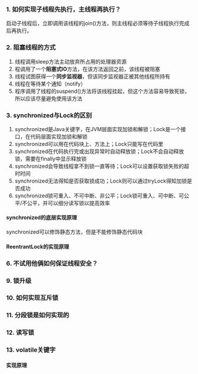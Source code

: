 ### 1. 如何实现子线程先执行，主线程再执行？

启动子线程后，立即调用该线程的join()方法，则主线程必须等待子线程执行完成后再执行。

### 2. 阻塞线程的方式

1. 线程调用sleep方法主动放弃所占用的处理器资源
2. 程调用了一个**阻塞式IO**方法，在该方法返回之前，该线程被阻塞
3. 线程试图获得一个**同步监视器**，但该同步监视器正被其他线程所持有
4. 线程在等待某个通知（notify）
5. 程序调用了线程的suspend()方法将该线程挂起，但这个方法容易导致死锁，所以应该尽量避免使用该方法

### 3. synchronized与Lock的区别

1. synchronized是Java关键字，在JVM层面实现加锁和解锁；Lock是一个接口，在代码层面实现加锁和解锁
2. synchronized可以用在代码块上、方法上；Lock只能写在代码里
3. synchronized在代码执行完或出现异常时自动释放锁；Lock不会自动释放锁，需要在finally中显示释放锁
4. synchronized会导致线程拿不到锁一直等待；Lock可以设置获取锁失败的超时时间
5. synchronized无法得知是否获取锁成功；Lock则可以通过tryLock得知加锁是否成功
6. synchronized锁可重入、不可中断、非公平；Lock锁可重入、可中断、可公平/不公平，并可以细分读写锁以提高效率

#### synchronized的底层实现原理

synchronized可以修饰静态方法，但是不能修饰静态代码块

#### ReentrantLock的实现原理

### 6. 不试用他俩如何保证线程安全？

### 9. 锁升级

### 10. 如何实现互斥锁

### 11. 分段锁是如何实现的

### 12. 读写锁

### 13. volatile关键字

#### 实现原理

